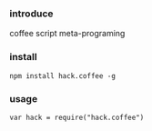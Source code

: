 
### introduce

coffee script meta-programing

### install
  
    npm install hack.coffee -g 

### usage

    var hack = require("hack.coffee") 

